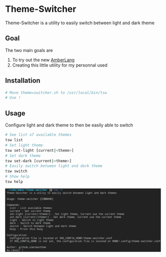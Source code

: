 # Theme-Switcher

Theme-Switcher is a utility to easily switch between light and dark theme

## Goal

The two main goals are

1. To try out the new [AmberLang](https://github.com/Ph0enixKM/Amber)
2. Creating this little utility for my personnal used


## Installation

```sh
# Move theme=switcher.sh to /usr/local/bin/tsw
# Use !
```

## Usage

Configure light and dark theme to then be easily able to switch

```sh
# See list of available themes
tsw list
# Set light theme
tsw set-light [current|<theme>]
# Set dark theme
tsw set-dark [current|<theme>]
# Easily switch between light and dark theme
tsw switch
# Show help
tsw help
```

![cli](cli.png)


